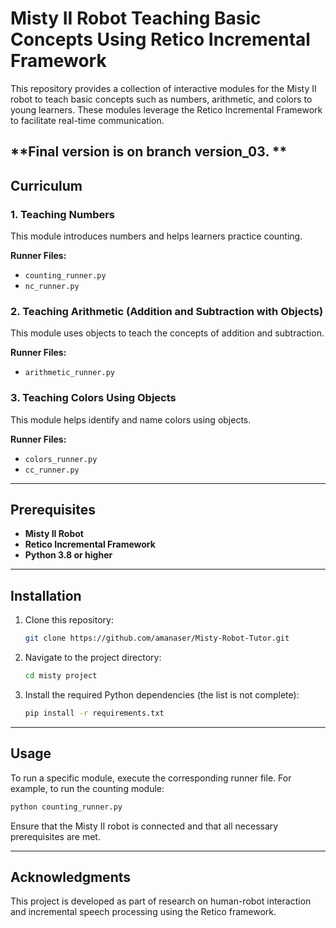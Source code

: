 # Misty II Robot Teaching Basic Concepts Using Retico Incremental Framework

This repository provides a collection of interactive modules for the Misty II robot to teach basic concepts such as numbers, arithmetic, and colors to young learners. These modules leverage the Retico Incremental Framework to facilitate real-time communication.

**Final version is on branch version_03.
**
---

## Curriculum

### 1. Teaching Numbers
This module introduces numbers and helps learners practice counting.

**Runner Files:**
- `counting_runner.py`
- `nc_runner.py`

### 2. Teaching Arithmetic (Addition and Subtraction with Objects)
This module uses objects to teach the concepts of addition and subtraction.

**Runner Files:**
- `arithmetic_runner.py`

### 3. Teaching Colors Using Objects
This module helps identify and name colors using objects.

**Runner Files:**
- `colors_runner.py`
- `cc_runner.py`

---

## Prerequisites
- **Misty II Robot** 
- **Retico Incremental Framework** 
- **Python 3.8 or higher**

---

## Installation
1. Clone this repository:
   ```bash
   git clone https://github.com/amanaser/Misty-Robot-Tutor.git
   ```

2. Navigate to the project directory:
   ```bash
   cd misty project
   ```

3. Install the required Python dependencies (the list is not complete): 
   ```bash
   pip install -r requirements.txt
   ```

---

## Usage
To run a specific module, execute the corresponding runner file. For example, to run the counting module:

```bash
python counting_runner.py
```

Ensure that the Misty II robot is connected and that all necessary prerequisites are met.

---

## Acknowledgments
This project is developed as part of research on human-robot interaction and incremental speech processing using the Retico framework.

